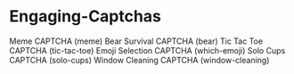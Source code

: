 # Engaging-Captchas
Meme CAPTCHA (meme) Bear Survival CAPTCHA (bear) Tic Tac Toe CAPTCHA (tic-tac-toe) Emoji Selection CAPTCHA (which-emoji) Solo Cups CAPTCHA (solo-cups) Window Cleaning CAPTCHA (window-cleaning)
